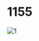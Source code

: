 # 1155
![1](https://user-images.githubusercontent.com/86733201/124217758-8ad65d80-db16-11eb-9a7b-a64d5cd34826.png)
